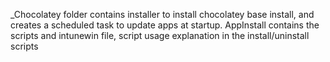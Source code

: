 _Chocolatey folder contains installer to install chocolatey base install, and creates a scheduled task to update apps at startup. 
AppInstall contains the scripts and intunewin file, script usage explanation in the install/uninstall scripts
